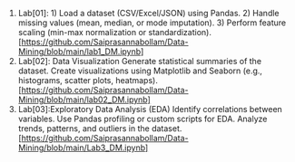 1. Lab[01]: 1) Load a dataset (CSV/Excel/JSON) using Pandas.
         2) Handle missing values (mean, median, or mode imputation).
         3) Perform feature scaling (min-max normalization or standardization).
   [https://github.com/Saiprasannabollam/Data-Mining/blob/main/lab1_DM.ipynb]
2.  Lab[02]: Data Visualization
Generate statistical summaries of the dataset.
Create visualizations using Matplotlib and Seaborn (e.g., histograms, scatter plots, heatmaps).
[https://github.com/Saiprasannabollam/Data-Mining/blob/main/lab02_DM.ipynb]     
 3. Lab[03]:Exploratory Data Analysis (EDA)
Identify correlations between variables.
Use Pandas profiling or custom scripts for EDA.
Analyze trends, patterns, and outliers in the dataset.
[https://github.com/Saiprasannabollam/Data-Mining/blob/main/Lab3_DM.ipynb]

